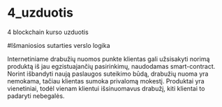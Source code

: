 # 4_uzduotis
4 blockchain kurso uzduotis


#Išmaniosios sutarties verslo logika

Internetiniame drabužių nuomos punkte klientas gali užsisakyti norimą produktą iš jau egzistuajančių pasirinkimų, naudodamas smart-contract. Norint išbandyti naują paslaugos suteikimo būdą, drabužių nuoma yra nemokama, tačiau klientas sumoka privalomą mokestį. Produktai yra vienetiniai, todėl vienam klientui išsinuomavus drabužį, kiti klientai to padaryti nebegalės. 


